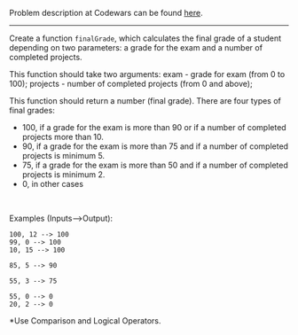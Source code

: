 Problem description at Codewars can be found
[here](https://www.codewars.com/kata/5ad0d8356165e63c140014d4/train/python).

-------------

Create a function `finalGrade`, which calculates the final grade of a student depending on two
parameters: a grade for the exam and a number of completed projects.
<br>

This function should take two arguments: exam - grade for exam (from 0 to 100); projects - number of
completed projects (from 0 and above);
<br>

This function should return a number (final grade). There are four types of final grades:
* 100, if a grade for the exam is more than 90 or if a number of completed projects more than 10.
* 90, if a grade for the exam is more than 75 and if a number of completed projects is minimum 5.
* 75, if a grade for the exam is more than 50 and if a number of completed projects is minimum 2.
* 0, in other cases
<br>

Examples (Inputs-->Output):
```
100, 12 --> 100
99, 0 --> 100
10, 15 --> 100

85, 5 --> 90

55, 3 --> 75

55, 0 --> 0
20, 2 --> 0
```
*Use Comparison and Logical Operators.
